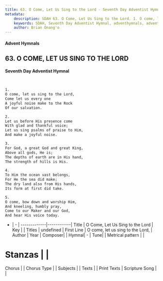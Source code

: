 ```yaml
---
title: 63. O Come, Let Us Sing to the Lord - Seventh Day Adventist Hymnal
metadata:
    description: SDAH 63. O Come, Let Us Sing to the Lord. 1. O come, let us sing to the Lord, Come let us every one A joyful noise make to the Rock Of our salvation.
    keywords: SDAH, Seventh Day Adventist Hymnal, adventhymnals, advent hymnals, O Come, Let Us Sing to the Lord, O come, let us sing to the Lord, 
    author: Brian Onang'o
---
```


#### Advent Hymnals
## 63. O COME, LET US SING TO THE LORD
#### Seventh Day Adventist Hymnal

```txt


1.
O come, let us sing to the Lord,
Come let us every one
A joyful noise make to the Rock
Of our salvation.

2.
Let us before His presence come
With glad and thankful voice;
Let us sing psalms of praise to Him,
And make a joyful noise.

3.
For God, a great God and great King,
Above all gods, He is;
The depths of earth are in His hand,
The strength of hills is His.

4.
To Him the ocean vast belongs,
For He the sea did make;
The dry land also from His hands,
Its form at first did take.

5.
O come, bow down and worship Him,
And kneeling, humbly pray,
Come to our Maker and our God,
And hear His voice today.


```

- |   -  |
-------------|------------|
Title | O Come, Let Us Sing to the Lord |
Key |  |
Titles | undefined |
First Line | O come, let us sing to the Lord, |
Author | 
Year | 
Composer|  |
Hymnal|  - |
Tune|  |
Metrical pattern | |
# Stanzas |  |
Chorus |  |
Chorus Type |  |
Subjects |  |
Texts |  |
Print Texts | 
Scripture Song |  |
  
